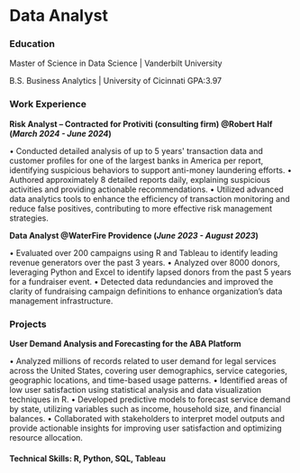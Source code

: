 # Data Analyst

### Education

Master of Science in Data Science | Vanderbilt University

B.S. Business Analytics | University of Cicinnati GPA:3.97

### Work Experience
**Risk Analyst – Contracted for Protiviti (consulting firm) @Robert Half (_March 2024 - June 2024_)**

• Conducted detailed analysis of up to 5 years' transaction data and customer profiles for one of the largest banks in America
per report, identifying suspicious behaviors to support anti-money laundering efforts.
• Authored approximately 8 detailed reports daily, explaining suspicious activities and providing actionable recommendations.
• Utilized advanced data analytics tools to enhance the efficiency of transaction monitoring and reduce false positives,
contributing to more effective risk management strategies.

**Data Analyst @WaterFire Providence (_June 2023 - August 2023_)** 

• Evaluated over 200 campaigns using R and Tableau to identify leading revenue generators over the past 3 years.
• Analyzed over 8000 donors, leveraging Python and Excel to identify lapsed donors from the past 5 years for a fundraiser
event.
• Detected data redundancies and improved the clarity of fundraising campaign definitions to enhance organization’s data
management infrastructure.

### Projects
**User Demand Analysis and Forecasting for the ABA Platform**

• Analyzed millions of records related to user demand for legal services across the United States, covering user demographics,
service categories, geographic locations, and time-based usage patterns.
• Identified areas of low user satisfaction using statistical analysis and data visualization techniques in R.
• Developed predictive models to forecast service demand by state, utilizing variables such as income, household size, and
financial balances.
• Collaborated with stakeholders to interpret model outputs and provide actionable insights for improving user satisfaction and
optimizing resource allocation.

#### Technical Skills: R, Python, SQL, Tableau
